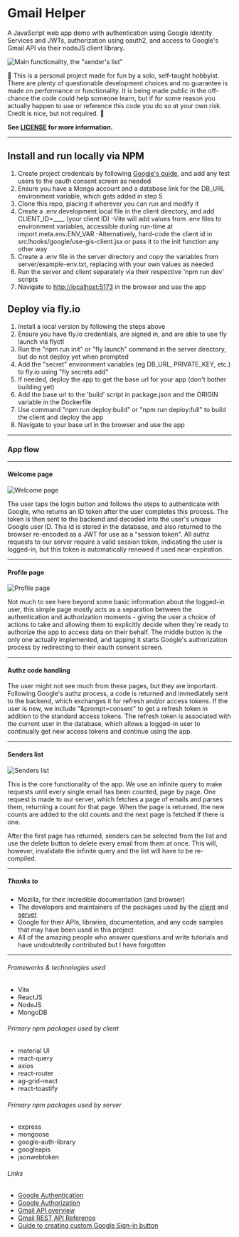 # Gmail Helper

A JavaScript web app demo with authentication using Google Identity Services and JWTs, authorization using oauth2, and access to Google's Gmail API via their nodeJS client library.

![Main functionality, the "sender's list"](./images/senders%20list.png)

🚧 This is a personal project made for fun by a solo, self-taught hobbyist. There are plenty of questionable development choices and no guarantee is made on performance or functionality. It is being made public in the off-chance the code could help someone learn, but if for some reason you actually happen to use or reference this code you do so at your own risk. Credit is nice, but not required. 🚧

**See [LICENSE](./LICENSE.txt) for more information.**

---

## Install and run locally via NPM

1. Create project credentials by following [Google's guide](https://developers.google.com/identity/gsi/web/guides/get-google-api-clientid), and add any test users to the oauth consent screen as needed
2. Ensure you have a Mongo account and a database link for the DB_URL environment variable, which gets added in step 5
3. Clone this repo, placing it wherever you can run and modify it
4. Create a .env.development.local file in the client directory, and add CLIENT_ID=\_\_\_\_ (your client ID)
   -Vite will add values from .env files to environment variables, accessible during run-time at import.meta.env.ENV_VAR
   -Alternatively, hard-code the client id in src/hooks/google/use-gis-client.jsx or pass it to the init function any other way
5. Create a .env file in the server directory and copy the variables from server/example-env.txt, replacing with your own values as needed
6. Run the server and client separately via their respective 'npm run dev' scripts
7. Navigate to [http://localhost:5173](http://localhost:5173) in the browser and use the app

## Deploy via fly.io

1. Install a local version by following the steps above
2. Ensure you have fly.io credentials, are signed in, and are able to use fly launch via flyctl
3. Run the "npm run init" or "fly launch" command in the server directory, but do not deploy yet when prompted
4. Add the "secret" environment variables (eg DB_URL, PRIVATE_KEY, etc.) to fly.io using "fly secrets add"
5. If needed, deploy the app to get the base url for your app (don't bother building yet)
6. Add the base url to the 'build' script in package.json and the ORIGIN variable in the Dockerfile
7. Use command "npm run deploy:build" or "npm run deploy:full" to build the client and deploy the app
8. Navigate to your base url in the browser and use the app

---

### App flow

---

#### Welcome page

![Welcome page](./images/Welcome%20page.png)

The user taps the login button and follows the steps to authenticate with Google, who returns an ID token after the user completes this process. The token is then sent to the backend and decoded into the user's unique Google user ID. This id is stored in the database, and also returned to the browser re-encoded as a JWT for use as a "session token". All authz requests to our server require a valid session token, indicating the user is logged-in, but this token is automatically renewed if used near-expiration.

---

#### Profile page

![Profile page](./images/profile%20page.png)

Not much to see here beyond some basic information about the logged-in user, this simple page mostly acts as a separation between the authentication and authorization moments - giving the user a choice of actions to take and allowing them to explicitly decide when they're ready to authorize the app to access data on their behalf. The middle button is the only one actually implemented, and tapping it starts Google's authorization process by redirecting to their oauth consent screen.

---

#### Authz code handling

The user might not see much from these pages, but they are important. Following Google's authz process, a code is returned and immediately sent to the backend, which exchanges it for refresh and/or access tokens. If the user is new, we include "&prompt=consent" to get a refresh token in addition to the standard access tokens. The refresh token is associated with the current user in the database, which allows a logged-in user to continually get new access tokens and continue using the app.

---

#### **Senders list**

![Senders list](./images/senders%20list%20full.png)

This is the core functionality of the app. We use an infinite query to make requests until every single email has been counted, page by page. One request is made to our server, which fetches a page of emails and parses them, returning a count for that page. When the page is returned, the new counts are added to the old counts and the next page is fetched if there is one.

After the first page has returned, senders can be selected from the list and use the delete button to delete every email from them at once. This will, however, invalidate the infinite query and the list will have to be re-compiled.

---

##### Thanks to

- Mozilla, for their incredible documentation (and browser)
- The developers and maintainers of the packages used by the [client](./client/package.json) and [server](./server/package.json)
- Google for their APIs, libraries, documentation, and any code samples that may have been used in this project
- All of the amazing people who answer questions and write tutorials and have undoubtedly contributed but I have forgotten

---

###### Frameworks & technologies used

- Vite
- ReactJS
- NodeJS
- MongoDB

###### Primary npm packages used by client

- material UI
- react-query
- axios
- react-router
- ag-grid-react
- react-toastify

###### Primary npm packages used by server

- express
- mongoose
- google-auth-library
- googleapis
- jsonwebtoken

###### Links

- [Google Authentication](https://developers.google.com/identity/gsi/web/guides/overview)
- [Google Authorization](https://developers.google.com/identity/oauth2/web/guides/overview)
- [Gmail API overview](https://developers.google.com/gmail/api/guides)
- [Gmail REST API Reference](https://developers.google.com/gmail/api/reference/rest)
- [Guide to creating custom Google Sign-in button](https://medium.com/@leonardosalles/a-guide-to-custom-google-sign-in-button-e7b02c2c5e4f)
